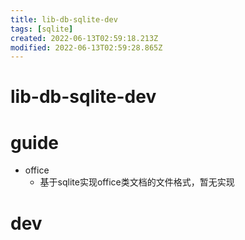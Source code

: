 ```yaml
---
title: lib-db-sqlite-dev
tags: [sqlite]
created: 2022-06-13T02:59:18.213Z
modified: 2022-06-13T02:59:28.865Z
---
```


# lib-db-sqlite-dev

# guide

- office
  - 基于sqlite实现office类文档的文件格式，暂无实现
# dev
